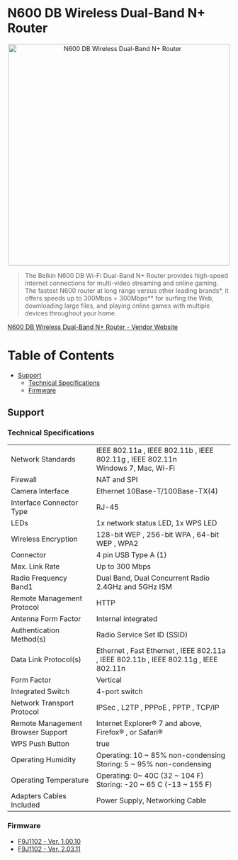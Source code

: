 # N600 DB Wireless Dual-Band N+ Router
<p align="center">
  <img src="https://www.belkin.com/images/product/F9K1102_2062/1000.jpg" alt="N600 DB Wireless Dual-Band N+ Router" width="500px" height="500px">
</p>

>The Belkin N600 DB Wi-Fi Dual-Band N+ Router provides high-speed Internet connections for multi-video streaming and online gaming. The fastest N600 router at long range versus other leading brands*, it offers speeds up to 300Mbps + 300Mbps** for surfing the Web, downloading large files, and playing online games with multiple devices throughout your home.

[N600 DB Wireless Dual-Band N+ Router - Vendor Website](https://www.belkin.com/ph/p/P-F9K1102/)
# Table of Contents

- [Support](#support)
  * [Technical Specifications](#technical-specifications)
  * [Firmware](#firmware)


## Support

### Technical Specifications

<table>
        <tbody>
          <tr>
                <td>Network Standards</td>
                <td>
                    IEEE 802.11a , IEEE 802.11b , IEEE 802.11g , IEEE 802.11n<br/>Windows 7, Mac, Wi-Fi</td>
                </tr>
              <tr>
                <td>Firewall</td>
                <td>
                    NAT and SPI</td>
                </tr>
              <tr>
                <td>Camera Interface</td>
                <td>
                    Ethernet 10Base-T/100Base-TX(4)</td>
                </tr>
              <tr>
                <td>Interface Connector Type</td>
                <td>
                    RJ-45</td>
                </tr>
              <tr>
                <td>LEDs</td>
                <td>
                    1x network status LED, 1x WPS LED</td>
                </tr>
              <tr>
                <td>Wireless Encryption</td>
                <td>
                    128-bit WEP , 256-bit WPA , 64-bit WEP , WPA2</td>
                </tr>
              <tr>
                <td>Connector</td>
                <td>
                    4 pin USB Type A (1)</td>
                </tr>
              <tr>
                <td>Max. Link Rate</td>
                <td>
                    Up to 300 Mbps</td>
                </tr>
              <tr>
                <td>Radio Frequency Band1</td>
                <td>
                    Dual Band, Dual Concurrent Radio 2.4GHz and 5GHz ISM</td>
                </tr>
              <tr>
                <td>Remote Management Protocol</td>
                <td>
                    HTTP</td>
                </tr>
              <tr>
                <td>Antenna Form Factor</td>
                <td>
                    Internal integrated</td>
                </tr>
              <tr>
                <td>Authentication Method(s)</td>
                <td>
                    Radio Service Set ID (SSID)</td>
                </tr>
              <tr>
                <td>Data Link Protocol(s)</td>
                <td>
                    Ethernet , Fast Ethernet , IEEE 802.11a , IEEE 802.11b , IEEE 802.11g , IEEE 802.11n</td>
                </tr>
              <tr>
                <td>Form Factor</td>
                <td>
                    Vertical</td>
                </tr>
              <tr>
                <td>Integrated Switch</td>
                <td>
                    4-port switch</td>
                </tr>
              <tr>
                <td>Network Transport Protocol</td>
                <td>
                    IPSec , L2TP , PPPoE , PPTP , TCP/IP</td>
                </tr>
              <tr>
                <td>Remote Management Browser Support</td>
                <td>
                    Internet Explorer® 7 and above, Firefox® , or Safari®</td>
                </tr>
              <tr>
                <td>WPS Push Button</td>
                <td>
                    true</td>
                </tr>
          <tr>
              <td>Operating Humidity</td>
              <td>Operating: 10 ~ 85% non-condensing Storing: 5 ~ 95% non-condensing</td>
            </tr>
          <tr>
              <td>Operating Temperature</td>
              <td>Operating: 0~ 40C (32 ~ 104 F) Storing: -20 ~ 65 C (-13 ~ 155 F)</td>
            </tr>
          <tr>
              <td>Adapters Cables Included</td>
              <td>Power Supply, Networking Cable</td>
            </tr>
          </tbody>
      </table>
      
### Firmware
- [F9J1102 - Ver. 1.00.10](https://www.belkin.com/support/dl/F9J1102-4_WW_1.00.10.bin)
- [F9J1102 - Ver. 2.03.11](https://www.belkin.com/support/dl/F9J1102_WW_2.03.11.bin)
